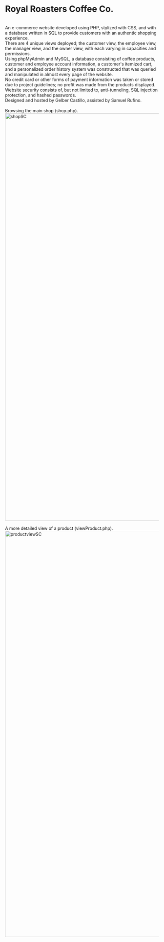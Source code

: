 # Royal Roasters Coffee Co.
</br>
An e-commerce website developed using PHP, stylized with CSS, and with a database written in SQL to provide customers with an authentic shopping experience.</br>
There are 4 unique views deployed; the customer view, the employee view, the manager view, and the owner view, with each varying in capacities and permissions.</br>
Using phpMyAdmin and MySQL, a database consisting of coffee products, customer and employee account information, a customer's itemized cart, and a personalized order history system was constructed that was queried and manipulated in almost every page of the website. </br>
No credit card or other forms of payment information was taken or stored due to project guidelines; no profit was made from the products displayed.</br>
Website security consists of, but not limited to, anti-tunneling, SQL injection protection, and hashed passwords.</br>
Designed and hosted by Gelber Castillo, assisted by Samuel Rufino.
</br>
</br>
Browsing the main shop (shop.php).</br>
<img width="1336" alt="shopSC" src="https://user-images.githubusercontent.com/29111200/147003936-8b2cf4c9-f5ae-4d44-878b-25f6c7a62214.png">
</br>
</br>
A more detailed view of a product (viewProduct.php).</br>
<img width="1332" alt="productviewSC" src="https://user-images.githubusercontent.com/29111200/147004046-68b449b2-0c29-479e-8e74-006f2b299d10.png">

